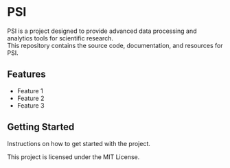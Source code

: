 # PSI

PSI is a project designed to provide advanced data processing and analytics tools for scientific research.  
This repository contains the source code, documentation, and resources for PSI.

## Features

- Feature 1
- Feature 2
- Feature 3

## Getting Started

Instructions on how to get started with the project.




This project is licensed under the MIT License.